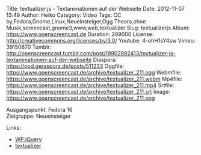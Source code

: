 Title: textualizer.js - Textanimationen auf der Webseite
Date: 2012-11-07 13:49
Author: Heiko
Category: Video
Tags: CC by,Fedora,Gnome,Linux,Neueinsteiger,Ogg Theora,ohne Musik,screencast,gnome3,www,web,textualizer
Slug: textualizerjs
Album: https://www.openscreencast.de
Duration: 289000
License: http://creativecommons.org/licenses/by/3.0/
Youtube: 4-ohH1sY4sw
Vimeo: 39150670
Tumblr: http://openscreencast.tumblr.com/post/19902892413/textualizer-js-textanimationen-auf-der-webseite
Diaspora: https://pod.geraspora.de/posts/511233
Oggfile: https://www.openscreencast.de/archive/textualizer_211.ogg
Webmfile: https://www.openscreencast.de/archive/textualizer_211.webm
Mp4file: https://www.openscreencast.de/archive/textualizer_211.mp4
Srtfile: https://www.openscreencast.de/archive/textualizer_211.srt
Image: https://www.openscreencast.de/archive/textualizer_211.png

Ausgangspunkt: Fedora 16  
Zielgruppe: Neueinsteiger  

Links:

  * [WP:jQuery](https://de.wikipedia.org/wiki/JQuery "Link zu WP:jQuery")
  * [textualizer](http://kiro.me/projects/textualizer.html "Link zu textualizer")

